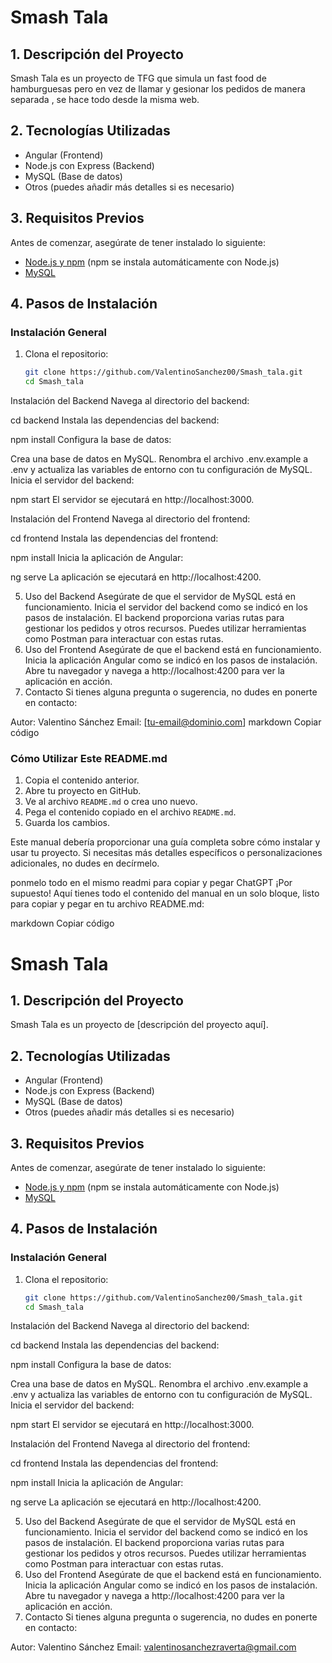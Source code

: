 # Smash Tala

## 1. Descripción del Proyecto

Smash Tala es un proyecto de TFG que simula un fast food de hamburguesas pero en vez de llamar y gesionar los pedidos de manera separada , se hace todo desde la misma web.

## 2. Tecnologías Utilizadas

- Angular (Frontend)
- Node.js con Express (Backend)
- MySQL (Base de datos)
- Otros (puedes añadir más detalles si es necesario)

## 3. Requisitos Previos

Antes de comenzar, asegúrate de tener instalado lo siguiente:

- [Node.js y npm](https://nodejs.org/) (npm se instala automáticamente con Node.js)
- [MySQL](https://www.mysql.com/)

## 4. Pasos de Instalación

### Instalación General

1. Clona el repositorio:

   ```bash
   git clone https://github.com/ValentinoSanchez00/Smash_tala.git
   cd Smash_tala
Instalación del Backend
Navega al directorio del backend:


cd backend
Instala las dependencias del backend:


npm install
Configura la base de datos:

Crea una base de datos en MySQL.
Renombra el archivo .env.example a .env y actualiza las variables de entorno con tu configuración de MySQL.
Inicia el servidor del backend:


npm start
El servidor se ejecutará en http://localhost:3000.

Instalación del Frontend
Navega al directorio del frontend:


cd frontend
Instala las dependencias del frontend:


npm install
Inicia la aplicación de Angular:


ng serve
La aplicación se ejecutará en http://localhost:4200.

5. Uso del Backend
Asegúrate de que el servidor de MySQL está en funcionamiento.
Inicia el servidor del backend como se indicó en los pasos de instalación.
El backend proporciona varias rutas para gestionar los pedidos y otros recursos. Puedes utilizar herramientas como Postman para interactuar con estas rutas.
6. Uso del Frontend
Asegúrate de que el backend está en funcionamiento.
Inicia la aplicación Angular como se indicó en los pasos de instalación.
Abre tu navegador y navega a http://localhost:4200 para ver la aplicación en acción.
7. Contacto
Si tienes alguna pregunta o sugerencia, no dudes en ponerte en contacto:

Autor: Valentino Sánchez
Email: [tu-email@dominio.com]
markdown
Copiar código

### Cómo Utilizar Este README.md

1. Copia el contenido anterior.
2. Abre tu proyecto en GitHub.
3. Ve al archivo `README.md` o crea uno nuevo.
4. Pega el contenido copiado en el archivo `README.md`.
5. Guarda los cambios.

Este manual debería proporcionar una guía completa sobre cómo instalar y usar tu proyecto. Si necesitas más detalles específicos o personalizaciones adicionales, no dudes en decírmelo.



ponmelo todo en el mismo readmi para copiar y pegar
ChatGPT
¡Por supuesto! Aquí tienes todo el contenido del manual en un solo bloque, listo para copiar y pegar en tu archivo README.md:

markdown
Copiar código
# Smash Tala

## 1. Descripción del Proyecto

Smash Tala es un proyecto de [descripción del proyecto aquí].

## 2. Tecnologías Utilizadas

- Angular (Frontend)
- Node.js con Express (Backend)
- MySQL (Base de datos)
- Otros (puedes añadir más detalles si es necesario)

## 3. Requisitos Previos

Antes de comenzar, asegúrate de tener instalado lo siguiente:

- [Node.js y npm](https://nodejs.org/) (npm se instala automáticamente con Node.js)
- [MySQL](https://www.mysql.com/)

## 4. Pasos de Instalación

### Instalación General

1. Clona el repositorio:

   ```bash
   git clone https://github.com/ValentinoSanchez00/Smash_tala.git
   cd Smash_tala
Instalación del Backend
Navega al directorio del backend:


cd backend
Instala las dependencias del backend:


npm install
Configura la base de datos:

Crea una base de datos en MySQL.
Renombra el archivo .env.example a .env y actualiza las variables de entorno con tu configuración de MySQL.
Inicia el servidor del backend:


npm start
El servidor se ejecutará en http://localhost:3000.

Instalación del Frontend
Navega al directorio del frontend:


cd frontend
Instala las dependencias del frontend:


npm install
Inicia la aplicación de Angular:


ng serve
La aplicación se ejecutará en http://localhost:4200.

5. Uso del Backend
Asegúrate de que el servidor de MySQL está en funcionamiento.
Inicia el servidor del backend como se indicó en los pasos de instalación.
El backend proporciona varias rutas para gestionar los pedidos y otros recursos. Puedes utilizar herramientas como Postman para interactuar con estas rutas.
6. Uso del Frontend
Asegúrate de que el backend está en funcionamiento.
Inicia la aplicación Angular como se indicó en los pasos de instalación.
Abre tu navegador y navega a http://localhost:4200 para ver la aplicación en acción.
7. Contacto
Si tienes alguna pregunta o sugerencia, no dudes en ponerte en contacto:

Autor: Valentino Sánchez
Email: valentinosanchezraverta@gmail.com
